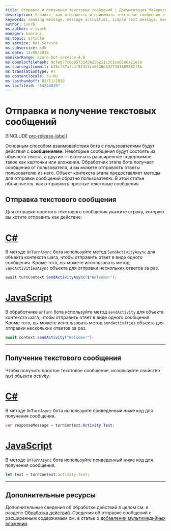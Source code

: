 ```yaml
---
title: Отправка и получение текстовых сообщений | Документация Майкрософт
description: Узнайте, как отправлять и принимать текстовые сообщения с помощью пакета SDK Bot Framework.
keywords: sending message, message activities, simple text message, message, text message, receive message
author: ivorb
ms.author: v-ivorb
manager: kamrani
ms.topic: article
ms.service: bot-service
ms.subservice: sdk
ms.date: 11/08/2018
monikerRange: azure-bot-service-4.0
ms.openlocfilehash: 9cfe077c8d8573145625b211c3c1ca05a6a21e19
ms.sourcegitcommit: b15cf37afc4f57d13ca6636d4227433809562f8b
ms.translationtype: HT
ms.contentlocale: ru-RU
ms.lasthandoff: 01/11/2019
ms.locfileid: "54224819"
---
```

# <a name="send-and-receive-text-message"></a>Отправка и получение текстовых сообщений 

[!INCLUDE [pre-release-label](../includes/pre-release-label.md)]

Основным способом взаимодействия бота с пользователями будут действия с **сообщениями**. Некоторые сообщения будут состоять из обычного текста, а другие — включать расширенное содержимое, такое как карточки или вложения. Обработчик этапа бота получает сообщения от пользователя, и вы можете отправлять ответы пользователю из него. Объект контекста этапа предоставляет методы для отправки сообщений обратно пользователю. В этой статье объясняется, как отправлять простые текстовые сообщения.

## <a name="send-a-text-message"></a>Отправка текстового сообщения

Для отправки простого текстового сообщения укажите строку, которую вы хотите отправить как действие:

# <a name="ctabcsharp"></a>[C#](#tab/csharp)

В методе `OnTurnAsync` бота используйте метод `SendActivityAsync` для объекта контекста шага, чтобы отправить ответ в виде одного сообщения. Кроме того, вы можете использовать метод `SendActivitiesAsync` объекта для отправки нескольких ответов за раз.

```cs
await turnContext.SendActivityAsync($"Welcome!");
```

# <a name="javascripttabjavascript"></a>[JavaScript](#tab/javascript)

В обработчике `onTurn` бота используйте метод `sendActivity` для объекта контекста шага, чтобы отправить ответ в виде одного сообщения. Кроме того, вы можете использовать метод `sendActivities` объекта для отправки нескольких ответов за раз.

```javascript
await context.sendActivity("Welcome!");
```
---
## <a name="receive-a-text-message"></a>Получение текстового сообщения

Чтобы получить простое текстовое сообщение, используйте свойство *text* объекта *activity*. 

# <a name="ctabcsharp"></a>[C#](#tab/csharp)

В методе `OnTurnAsync` бота используйте приведенный ниже код для получения сообщения. 

```cs
var responseMessage = turnContext.Activity.Text;
```

# <a name="javascripttabjavascript"></a>[JavaScript](#tab/javascript)

В методе `OnTurnAsync` бота используйте приведенный ниже код для получения сообщения. 
```javascript
let text = turnContext.activity.text;
```
---


## <a name="additional-resources"></a>Дополнительные ресурсы
Дополнительные сведения об обработке действий в целом см. в разделе [Обработка действий](~/v4sdk/bot-builder-basics.md#the-activity-processing-stack). Сведения об отправке сообщений с расширенным содержимым см. в статье о [добавлении мультимедийных вложений](bot-builder-howto-add-media-attachments.md).
